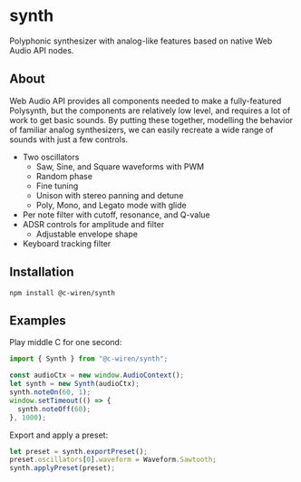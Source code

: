 # synth

Polyphonic synthesizer with analog-like features based on native Web Audio API nodes.

## About

Web Audio API provides all components needed to make a fully-featured Polysynth, but the components are relatively low level, and requires a lot of work to get basic sounds. By putting these together, modelling the behavior of familiar analog synthesizers, we can easily recreate a wide range of sounds with just a few controls.

- Two oscillators
  - Saw, Sine, and Square waveforms with PWM
  - Random phase
  - Fine tuning
  - Unison with stereo panning and detune
  - Poly, Mono, and Legato mode with glide
- Per note filter with cutoff, resonance, and Q-value
- ADSR controls for amplitude and filter
  - Adjustable envelope shape
- Keyboard tracking filter

## Installation

```
npm install @c-wiren/synth
```

## Examples

Play middle C for one second:

```typescript
import { Synth } from "@c-wiren/synth";

const audioCtx = new window.AudioContext();
let synth = new Synth(audioCtx);
synth.noteOn(60, 1);
window.setTimeout(() => {
  synth.noteOff(60);
}, 1000);
```

Export and apply a preset:

```typescript
let preset = synth.exportPreset();
preset.oscillators[0].waveform = Waveform.Sawtooth;
synth.applyPreset(preset);
```
